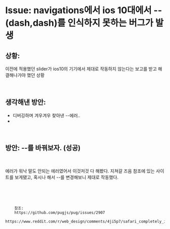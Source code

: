 <!-- 
author: Dailyscat
purpose: issue arrange
rules:
 (1) 헤더와 문단사이 
    <br/>
    <br/>
 (2) 코드가 작성되는 부분은 >로 정리
 (3) 참조는 해당 내용 바로 아래 
    <br/>
    <br/>
 (4) 명령어는 bold
 (5) 방안은 ## 안의 과정은 ###
-->

# Issue: navigations에서 ios 10대에서 --(dash,dash)를 인식하지 못하는 버그가 발생

## 상황:

이전에 적용했던 slider가 ios10의 기기에서 제대로 작동하지 않는다는 보고를 받고 해결해나가야 했던 상황

<br/>

## 생각해낸 방안:
+ 디버깅하며 겨우겨우 찾아낸 --에러..
+


<br/>

## 방안: --를 바꿔보자.  (성공)
<br/>
  
  에러가 워낙 말도 안되는 에러였어서 이것저것 다 해봤다.
  지쳐갈 즈음
  참조에 있는 사이트를 보게됐고, 혹시나 해서 --를 변경해보니
  제대로 작동했다.
  
<br/>
<br/>
<br/>

        참조: 
        https://github.com/pugjs/pug/issues/2907
        https://www.reddit.com/r/web_design/comments/4ji5p7/safari_completely_ignores_classnames_starting/

<br/>

